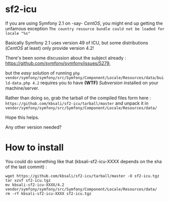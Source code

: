 sf2-icu
=======

If you are using Symfony 2.1 on -say- *CentOS*, you might end up getting the unfamous exception ```The country resource bundle could not be loaded for locale "%s"```

Basically Symfony 2.1 uses version 49 of ICU, but some distributions (*CentOS* at least) only provide version 4.2!

There's been some discussion about the subject already : https://github.com/symfony/symfony/issues/5279,

but the *easy* solution of running ```php vendor/symfony/symfony/src/Symfony/Component/Locale/Resources/data/build-data.php 4.2``` requires you to have **(WTF)** *Subversion* installed on your machine/server.

Rather than doing so, grab the tarball of the compiled files form here : ```https://github.com/kbsali/sf2-icu/tarball/master``` and unpack it in ```vendor/symfony/symfony/src/Symfony/Component/Locale/Resources/data/```

Hope this helps.

Any other version needed?

How to install
==============

You could do something like that (kbsali-sf2-icu-XXXX depends on the sha of the last commit) :

```
wget https://github.com/kbsali/sf2-icu/tarball/master -O sf2-icu.tgz
tar xzvf sf2-icu.tgz
mv kbsali-sf2-icu-XXXX/4.2 vendor/symfony/symfony/src/Symfony/Component/Locale/Resources/data/
rm -rf kbsali-sf2-icu-XXXX sf2-icu.tgz
```
